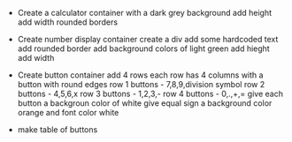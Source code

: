 - Create a calculator container
  with a dark grey background
  add height
  add width
  rounded borders

- Create number display container
  create a div
  add some hardcoded text
  add rounded border
  add background colors of light green
  add hieght
  add width

- Create button container
  add 4 rows
  each row has 4 columns with a button with round edges
  row 1 buttons - 7,8,9,division symbol
  row 2 buttons - 4,5,6,x
  row 3 buttons - 1,2,3,-
  row 4 buttons - 0,.,+,=
  give each button a backgroun color of white
  give equal sign a background color orange and font color white

- make table of buttons
